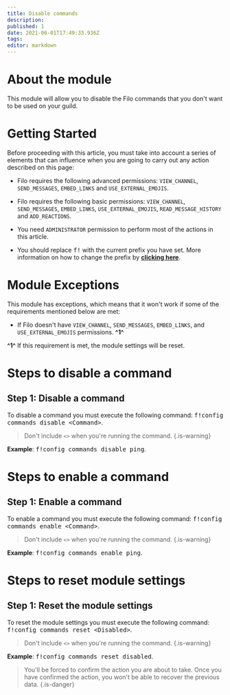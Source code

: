 ```yaml
---
title: Disable commands
description:
published: 1
date: 2021-06-01T17:49:33.936Z
tags:
editor: markdown
---
```


# About the module

This module will allow you to disable the Filo commands that you don't want to be used on your guild.

# Getting Started

Before proceeding with this article, you must take into account a series of elements that can influence when you are going to carry out any action described on this page:

- Filo requires the following advanced permissions: ``VIEW_CHANNEL``, ``SEND_MESSAGES``, ``EMBED_LINKS`` and ``USE_EXTERNAL_EMOJIS``.

- Filo requires the following basic permissions: ``VIEW_CHANNEL``, ``SEND_MESSAGES``, ``EMBED_LINKS``, ``USE_EXTERNAL_EMOJIS``, ``READ_MESSAGE_HISTORY`` and ``ADD_REACTIONS``.

- You need ``ADMINISTRATOR`` permission to perform most of the actions in this article.

- You should replace <kbd>f!</kbd> with the current prefix you have set. More information on how to change the prefix by **[clicking here](es/modules/prefix)**.

# Module Exceptions

This module has exceptions, which means that it won't work if some of the requirements mentioned below are met:

- If Filo doesn't have ``VIEW_CHANNEL``, ``SEND_MESSAGES``, ``EMBED_LINKS``, and ``USE_EXTERNAL_EMOJIS`` permissions. **^1^**

**^1^** If this requirement is met, the module settings will be reset.

# Steps to disable a command

## **Step 1**: Disable a command

To disable a command you must execute the following command: <kbd>f!config commands disable \<Command></kbd>.

> Don't include ``<>`` when you're running the command.
{.is-warning}

**Example**: <kbd>f!config commands disable ping</kbd>.

# Steps to enable a command

## **Step 1**: Enable a command

To enable a command you must execute the following command: <kbd>f!config commands enable \<Command></kbd>.

> Don't include ``<>`` when you're running the command.
{.is-warning}

**Example**: <kbd>f!config commands enable ping</kbd>.

# Steps to reset module settings

## **Step 1**: Reset the module settings

To reset the module settings you must execute the following command: <kbd>f!config commands reset \<Disabled></kbd>.

> Don't include ``<>`` when you're running the command.
{.is-warning}

**Example**: <kbd>f!config commands reset disabled</kbd>.

> You'll be forced to confirm the action you are about to take. Once you have confirmed the action, you won't be able to recover the previous data.
{.is-danger}
